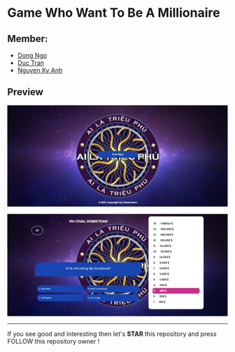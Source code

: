 # Game Who Want To Be A Millionaire

## Member: <br>
- [Dong Ngo](https://github.com/andyngojs) <br>
- [Duc Tran](https://github.com/tranmanhduc-mg) <br>
- [Nguyen Ky Anh](https://github.com/nguyenkyanh1101) <br>

## Preview

![Begin Section](./assets/img/preview1.jpg)

![Play Section](./assets/img/preview2.jpg)

---

If you see good and interesting then let's **STAR** this repository and press FOLLOW this repository owner !
